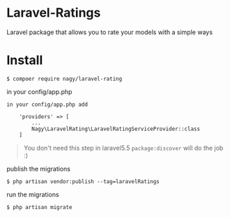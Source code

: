 # Laravel-Ratings
Laravel package that allows you to rate your models with a simple ways

# Install

```
$ compoer require nagy/laravel-rating
```

in your config/app.php
```
in your config/app.php add

    'providers' => [
        ...
        Nagy\LaravelRating\LaravelRatingServiceProvider::class
    ]
```
> You don't need this step in laravel5.5 `package:discover`  will do the job :)

publish the migrations
```
$ php artisan vendor:publish --tag=laravelRatings
```

run the migrations
```
$ php artisan migrate
```

